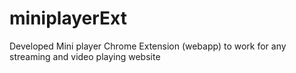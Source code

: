 # miniplayerExt
Developed Mini player Chrome Extension (webapp) to work for any streaming and video playing website 
